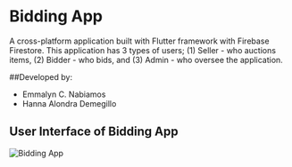 # Bidding App
A cross-platform application built with Flutter framework with Firebase Firestore. This application has 3 types of users; (1) Seller - who auctions items, (2) Bidder - who bids, and (3) Admin - who oversee the application.

##Developed by:
* Emmalyn C. Nabiamos
* Hanna Alondra Demegillo

## User Interface of Bidding App

![Bidding App](https://user-images.githubusercontent.com/63276829/225882598-4a9f9b42-eb2a-43a6-809f-bf8669a521f6.png)

